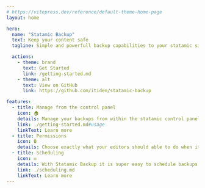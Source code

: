 ```yaml
---
# https://vitepress.dev/reference/default-theme-home-page
layout: home

hero:
  name: "Statamic Backup"
  text: Keep your content safe
  tagline: Simple and powerfull backup capabilities to your statamic site

  actions:
    - theme: brand
      text: Get Started
      link: /getting-started.md
    - theme: alt
      text: View on GitHub
      link: https://github.com/itiden/statamic-backup

features:
  - title: Manage from the control panel
    icon: 🏠
    details: Manage your backups from within the statamic control panel, real simple.
    link: ./getting-started.md#usage
    linkText: Learn more
  - title: Permissions
    icon: 🔒
    details: Choose exactly what your editors should able to do when it comes to backups.
  - title: Scheduling
    icon: ✉️
    details: With Statamic Backup it is super easy to schedule backups whenever you want!
    link: ./scheduling.md
    linkText: Learn more
---
```

